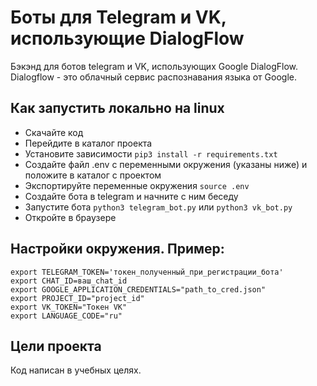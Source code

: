 # Боты для Telegram и VK, использующие DialogFlow

Бэкэнд для ботов telegram и VK, использующих Google DialogFlow.
Dialogflow - это облачный сервис распознавания языка от Google.

## Как запустить локально на linux

* Скачайте код
* Перейдите в каталог проекта
* Установите зависимости `pip3 install -r requirements.txt`
* Создайте файл .env с переменными окружения (указаны ниже) и положите в каталог с проектом
* Экспортируйте переменные окружения `source .env`
* Создайте бота в telegram и начните с ним беседу
* Запустите бота `python3 telegram_bot.py` или `python3 vk_bot.py`
* Откройте в браузере 

## Настройки окружения. Пример:

```
export TELEGRAM_TOKEN='токен_полученный_при_регистрации_бота'
export CHAT_ID=ваш_chat_id
export GOOGLE_APPLICATION_CREDENTIALS="path_to_cred.json"
export PROJECT_ID="project_id"
export VK_TOKEN="Токен VK"
export LANGUAGE_CODE="ru"
```

## Цели проекта

Код написан в учебных целях.